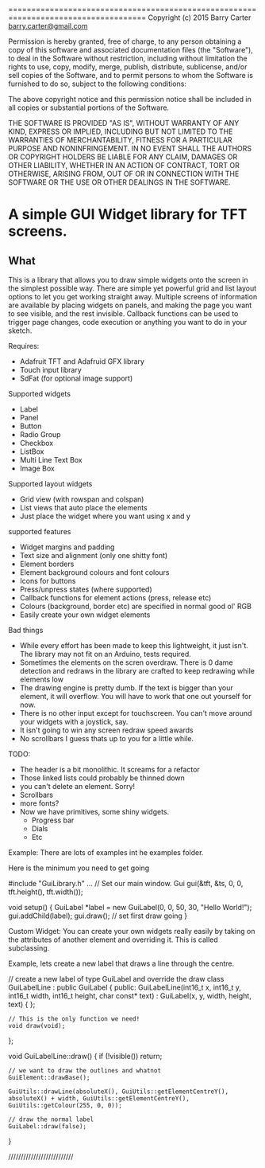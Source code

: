 ====================================================================================
Copyright (c) 2015 Barry Carter <barry.carter@gmail.com>


Permission is hereby granted, free of charge, to any person obtaining a copy of this software and associated documentation files (the "Software"), to deal in the Software without restriction, including without limitation the rights to use, copy, modify, merge, publish, distribute, sublicense, and/or sell copies of the Software, and to permit persons to whom the Software is furnished to do so, subject to the following conditions:

The above copyright notice and this permission notice shall be included in all copies or substantial portions of the Software.

THE SOFTWARE IS PROVIDED "AS IS", WITHOUT WARRANTY OF ANY KIND, EXPRESS OR IMPLIED, INCLUDING BUT NOT LIMITED TO THE WARRANTIES OF MERCHANTABILITY, FITNESS FOR A PARTICULAR PURPOSE AND NONINFRINGEMENT. IN NO EVENT SHALL THE AUTHORS OR COPYRIGHT HOLDERS BE LIABLE FOR ANY CLAIM, DAMAGES OR OTHER LIABILITY, WHETHER IN AN ACTION OF CONTRACT, TORT OR OTHERWISE, ARISING FROM, OUT OF OR IN CONNECTION WITH THE SOFTWARE OR THE USE OR OTHER DEALINGS IN THE SOFTWARE.

A simple GUI Widget library for TFT screens. 
====================================================================================

What
----

This is a library that allows you to draw simple widgets onto the screen in the
simplest possible way.
There are simple yet powerful grid and list layout options to let you get 
working straight away. Multiple screens of information are available by 
placing widgets on panels, and making the page you want to see visible, and the
rest invisible.
Callback functions can be used to trigger page changes, code execution or 
anything you want to do in your sketch.


Requires:
* Adafruit TFT and Adafruid GFX library
* Touch input library
* SdFat (for optional image support)


Supported widgets
* Label
* Panel
* Button
* Radio Group
* Checkbox
* ListBox
* Multi Line Text Box
* Image Box


Supported layout widgets
* Grid view (with rowspan and colspan)
* List views that auto place the elements
* Just place the widget where you want using x and y


supported features
* Widget margins and padding
* Text size and alignment (only one shitty font)
* Element borders
* Element background colours and font colours
* Icons for buttons
* Press/unpress states (where supported)
* Callback functions for element actions (press, release etc)
* Colours (background, border etc) are specified in normal good ol' RGB
* Easily create your own widget elements


Bad things
* While every effort has been made to keep this lightweight, it just isn't. 
  The library may not fit on an Arduino, tests required.
* Sometimes the elements on the scren overdraw. There is 0 dame detection
  and redraws in the library are crafted to keep redrawing while elements low
* The drawing engine is pretty dumb. If the text is bigger than your element,
  it will overflow. You will have to work that one out yourself for now.
* There is no other input except for touchscreen. You can't move around your 
  widgets with a joystick, say.
* It isn't going to win any screen redraw speed awards
* No scrollbars I guess thats up to you for a little while.


TODO:
* The header is a bit monolithic. It screams for a refactor
* Those linked lists could probably be thinned down
* you can't delete an element. Sorry!
* Scrollbars
* more fonts?
* Now we have primitives, some shiny widgets.
  * Progress bar
  * Dials
  * Etc


Example:
There are lots of examples int he examples folder.

Here is the minimum you need to get going

#include "GuiLibrary.h"
...
// Set our main window.
Gui gui(&tft, &ts, 0, 0, tft.height(), tft.width());

void setup() {
    GuiLabel *label = new GuiLabel(0, 0, 50, 30, "Hello World!");
    gui.addChild(label);
    gui.draw(); // set first draw going
}



Custom Widget:
You can create your own widgets really easily by taking on the attributes of another element and overriding it. This is called subclassing.

Example, lets create a new label that draws a line through the centre.

// create a new label of type GuiLabel and override the draw
class GuiLabelLine : public GuiLabel {
public:
    GuiLabelLine(int16_t x, int16_t y, int16_t width, int16_t height, char const* text) : GuiLabel(x, y, width, height, text) { };

    // This is the only function we need!
    void draw(void);
};

void GuiLabelLine::draw() {
    if (!visible()) return;
    
    // we want to draw the outlines and whatnot
    GuiElement::drawBase(); 

    GuiUtils::drawLine(absoluteX(), GuiUtils::getElementCentreY(), absoluteX() + width, GuiUtils::getElementCentreY(), GuiUtils::getColour(255, 0, 0));
    
    // draw the normal label
    GuiLabel::draw(false);
}

//////////////////////////


